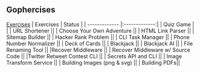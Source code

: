 ## Gophercises

[Exercises](https://courses.calhoun.io/courses)
| Exercises | Status |
| ------------- |:-------------:|
| Quiz Game | |
| URL Shortener ||
| Choose Your Own Adventure ||
| HTML Link Parser ||
| Sitemap Builder ||
| Hacker Rank Problem ||
| CLI Task Manager ||
| Phone Number Normalizer ||
| Deck of Cards ||
| Blackjack ||
| Blackjack AI ||
| File Renaming Tool ||
|Recover Middleware ||
| Recover Middleware w/ Source Code ||
|Twitter Retweet Contest CLI ||
| Secrets API and CLI ||
| Image Transform Service ||
| Building Images (png & svg) ||
| Building PDFs||
